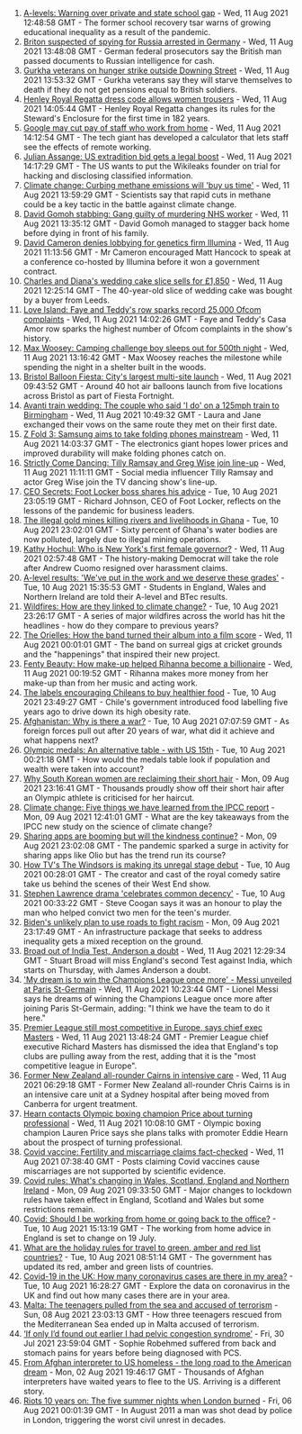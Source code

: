 1. [A-levels: Warning over private and state school gap](https://www.bbc.co.uk/news/education-58172292) - Wed, 11 Aug 2021 12:48:58 GMT - The former school recovery tsar warns of growing educational inequality as a result of the pandemic.
2. [Briton suspected of spying for Russia arrested in Germany](https://www.bbc.co.uk/news/world-europe-58170872) - Wed, 11 Aug 2021 13:48:08 GMT - German federal prosecutors say the British man passed documents to Russian intelligence for cash.
3. [Gurkha veterans on hunger strike outside Downing Street](https://www.bbc.co.uk/news/uk-58159773) - Wed, 11 Aug 2021 13:53:32 GMT - Gurkha veterans say they will starve themselves to death if they do not get pensions equal to British soldiers.
4. [Henley Royal Regatta dress code allows women trousers](https://www.bbc.co.uk/news/uk-england-oxfordshire-58173881) - Wed, 11 Aug 2021 14:05:44 GMT - Henley Royal Regatta changes its rules for the Steward's Enclosure for the first time in 182 years.
5. [Google may cut pay of staff who work from home](https://www.bbc.co.uk/news/business-58171716) - Wed, 11 Aug 2021 14:12:54 GMT - The tech giant has developed a calculator that lets staff see the effects of remote working.
6. [Julian Assange: US extradition bid gets a legal boost](https://www.bbc.co.uk/news/uk-58157955) - Wed, 11 Aug 2021 14:17:29 GMT - The US wants to put the Wikileaks founder on trial for hacking and disclosing classified information.
7. [Climate change: Curbing methane emissions will 'buy us time'](https://www.bbc.co.uk/news/science-environment-58174111) - Wed, 11 Aug 2021 13:59:29 GMT - Scientists say that rapid cuts in methane could be a key tactic in the battle against climate change.
8. [David Gomoh stabbing: Gang guilty of murdering NHS worker](https://www.bbc.co.uk/news/uk-england-london-58113038) - Wed, 11 Aug 2021 13:35:12 GMT - David Gomoh managed to stagger back home before dying in front of his family.
9. [David Cameron denies lobbying for genetics firm Illumina](https://www.bbc.co.uk/news/business-58146567) - Wed, 11 Aug 2021 11:13:56 GMT - Mr Cameron encouraged Matt Hancock to speak at a conference co-hosted by Illumina before it won a government contract.
10. [Charles and Diana's wedding cake slice sells for £1,850](https://www.bbc.co.uk/news/uk-england-gloucestershire-58173317) - Wed, 11 Aug 2021 12:25:14 GMT - The 40-year-old slice of wedding cake was bought by a buyer from Leeds.
11. [Love Island: Faye and Teddy's row sparks record 25,000 Ofcom complaints](https://www.bbc.co.uk/news/entertainment-arts-58162817) - Wed, 11 Aug 2021 14:02:26 GMT - Faye and Teddy's Casa Amor row sparks the highest number of Ofcom complaints in the show's history.
12. [Max Woosey: Camping challenge boy sleeps out for 500th night](https://www.bbc.co.uk/news/uk-england-devon-58169400) - Wed, 11 Aug 2021 13:16:42 GMT - Max Woosey reaches the milestone while spending the night in a shelter built in the woods.
13. [Bristol Balloon Fiesta: City's largest multi-site launch](https://www.bbc.co.uk/news/uk-england-bristol-58169580) - Wed, 11 Aug 2021 09:43:52 GMT - Around 40 hot air balloons launch from five locations across Bristol as part of Fiesta Fortnight.
14. [Avanti train wedding: The couple who said 'I do' on a 125mph train to Birmingham](https://www.bbc.co.uk/news/newsbeat-58173130) - Wed, 11 Aug 2021 10:49:32 GMT - Laura and Jane exchanged their vows on the same route they met on their first date.
15. [Z Fold 3: Samsung aims to take folding phones mainstream](https://www.bbc.co.uk/news/technology-58175048) - Wed, 11 Aug 2021 14:03:37 GMT - The electronics giant hopes lower prices and improved durability will make folding phones catch on.
16. [Strictly Come Dancing: Tilly Ramsay and Greg Wise join line-up](https://www.bbc.co.uk/news/entertainment-arts-58089932) - Wed, 11 Aug 2021 11:11:11 GMT - Social media influencer Tilly Ramsay and actor Greg Wise join the TV dancing show's line-up.
17. [CEO Secrets: Foot Locker boss shares his advice](https://www.bbc.co.uk/news/business-58101254) - Tue, 10 Aug 2021 23:05:19 GMT - Richard Johnson, CEO of Foot Locker, reflects on the lessons of the pandemic for business leaders.
18. [The illegal gold mines killing rivers and livelihoods in Ghana](https://www.bbc.co.uk/news/world-africa-58119653) - Tue, 10 Aug 2021 23:02:01 GMT - Sixty percent of Ghana's water bodies are now polluted, largely due to illegal mining operations.
19. [Kathy Hochul: Who is New York's first female governor?](https://www.bbc.co.uk/news/world-us-canada-58167825) - Wed, 11 Aug 2021 02:57:48 GMT - The history-making Democrat will take the role after Andrew Cuomo resigned over harassment claims.
20. [A-level results: 'We've put in the work and we deserve these grades'](https://www.bbc.co.uk/news/education-58160873) - Tue, 10 Aug 2021 15:35:53 GMT - Students in England, Wales and Northern Ireland are told their A-level and BTec results.
21. [Wildfires: How are they linked to climate change?](https://www.bbc.co.uk/news/58159451) - Tue, 10 Aug 2021 23:26:17 GMT - A series of major wildfires across the world has hit the headlines - how do they compare to previous years?
22. [The Orielles: How the band turned their album into a film score](https://www.bbc.co.uk/news/entertainment-arts-58083762) - Wed, 11 Aug 2021 00:01:01 GMT - The band on surreal gigs at cricket grounds and the "happenings" that inspired their new project.
23. [Fenty Beauty: How make-up helped Rihanna become a billionaire](https://www.bbc.co.uk/news/newsbeat-58084543) - Wed, 11 Aug 2021 00:19:52 GMT - Rihanna makes more money from her make-up than from her music and acting work.
24. [The labels encouraging Chileans to buy healthier food](https://www.bbc.co.uk/news/world-latin-america-57553315) - Tue, 10 Aug 2021 23:49:27 GMT - Chile's government introduced food labelling five years ago to drive down its high obesity rate.
25. [Afghanistan: Why is there a war?](https://www.bbc.co.uk/news/world-asia-49192495) - Tue, 10 Aug 2021 07:07:59 GMT - As foreign forces pull out after 20 years of war, what did it achieve and what happens next?
26. [Olympic medals: An alternative table - with US 15th](https://www.bbc.co.uk/news/world-us-canada-58143550) - Tue, 10 Aug 2021 00:21:18 GMT - How would the medals table look if population and wealth were taken into account?
27. [Why South Korean women are reclaiming their short hair](https://www.bbc.co.uk/news/world-asia-58082355) - Mon, 09 Aug 2021 23:16:41 GMT - Thousands proudly show off their short hair after an Olympic athlete is criticised for her haircut.
28. [Climate change: Five things we have learned from the IPCC report](https://www.bbc.co.uk/news/science-environment-58138714) - Mon, 09 Aug 2021 12:41:01 GMT - What are the key takeaways from the IPCC new study on the science of climate change?
29. [Sharing apps are booming but will the kindness continue?](https://www.bbc.co.uk/news/business-57981598) - Mon, 09 Aug 2021 23:02:08 GMT - The pandemic sparked a surge in activity for sharing apps like Olio but has the trend run its course?
30. [How TV's The Windsors is making its unregal stage debut](https://www.bbc.co.uk/news/entertainment-arts-58101586) - Tue, 10 Aug 2021 00:28:01 GMT - The creator and cast of the royal comedy satire take us behind the scenes of their West End show.
31. [Stephen Lawrence drama 'celebrates common decency'](https://www.bbc.co.uk/news/entertainment-arts-58112588) - Tue, 10 Aug 2021 00:33:22 GMT - Steve Coogan says it was an honour to play the man who helped convict two men for the teen's murder.
32. [Biden's unlikely plan to use roads to fight racism](https://www.bbc.co.uk/news/world-us-canada-58106414) - Mon, 09 Aug 2021 23:17:49 GMT - An infrastructure package that seeks to address inequality gets a mixed reception on the ground.
33. [Broad out of India Test, Anderson a doubt](https://www.bbc.co.uk/sport/cricket/58169608) - Wed, 11 Aug 2021 12:29:34 GMT - Stuart Broad will miss England's second Test against India, which starts on Thursday, with James Anderson a doubt.
34. ['My dream is to win the Champions League once more' - Messi unveiled at Paris St-Germain](https://www.bbc.co.uk/sport/football/58159748) - Wed, 11 Aug 2021 10:23:44 GMT - Lionel Messi says he dreams of winning the Champions League once more after joining Paris St-Germain, adding: "I think we have the team to do it here."
35. [Premier League still most competitive in Europe, says chief exec Masters](https://www.bbc.co.uk/sport/football/58174868) - Wed, 11 Aug 2021 13:48:24 GMT - Premier League chief executive Richard Masters has dismissed the idea that England's top clubs are pulling away from the rest, adding that it is the "most competitive league in Europe".
36. [Former New Zealand all-rounder Cairns in intensive care](https://www.bbc.co.uk/sport/cricket/58159745) - Wed, 11 Aug 2021 06:29:18 GMT - Former New Zealand all-rounder Chris Cairns is in an intensive care unit at a Sydney hospital after being moved from Canberra for urgent treatment.
37. [Hearn contacts Olympic boxing champion Price about turning professional](https://www.bbc.co.uk/sport/boxing/58170707) - Wed, 11 Aug 2021 10:08:10 GMT - Olympic boxing champion Lauren Price says she plans talks with promoter Eddie Hearn about the prospect of turning professional.
38. [Covid vaccine: Fertility and miscarriage claims fact-checked](https://www.bbc.co.uk/news/health-57552527) - Wed, 11 Aug 2021 07:38:40 GMT - Posts claiming Covid vaccines cause miscarriages are not supported by scientific evidence.
39. [Covid rules: What's changing in Wales, Scotland, England and Northern Ireland](https://www.bbc.co.uk/news/explainers-52530518) - Mon, 09 Aug 2021 09:33:50 GMT - Major changes to lockdown rules have taken effect in England, Scotland and Wales but some restrictions remain.
40. [Covid: Should I be working from home or going back to the office?](https://www.bbc.co.uk/news/business-52567567) - Tue, 10 Aug 2021 15:13:19 GMT - The working from home advice in England is set to change on 19 July.
41. [What are the holiday rules for travel to green, amber and red list countries?](https://www.bbc.co.uk/news/explainers-52544307) - Tue, 10 Aug 2021 08:51:14 GMT - The government has updated its red, amber and green lists of countries.
42. [Covid-19 in the UK: How many coronavirus cases are there in my area?](https://www.bbc.co.uk/news/uk-51768274) - Tue, 10 Aug 2021 16:28:27 GMT - Explore the data on coronavirus in the UK and find out how many cases there are in your area.
43. [Malta: The teenagers pulled from the sea and accused of terrorism](https://www.bbc.co.uk/news/world-57988934) - Sun, 08 Aug 2021 23:03:13 GMT - How three teenagers rescued from the Mediterranean Sea ended up in Malta accused of terrorism.
44. [‘If only I’d found out earlier I had pelvic congestion syndrome’](https://www.bbc.co.uk/news/stories-58030699) - Fri, 30 Jul 2021 23:59:04 GMT - Sophie Robehmed suffered from back and stomach pains for years before being diagnosed with PCS.
45. [From Afghan interpreter to US homeless - the long road to the American dream](https://www.bbc.co.uk/news/world-us-canada-58020494) - Mon, 02 Aug 2021 19:46:17 GMT - Thousands of Afghan interpreters have waited years to flee to the US. Arriving is a different story.
46. [Riots 10 years on: The five summer nights when London burned](https://www.bbc.co.uk/news/uk-england-london-58058031) - Fri, 06 Aug 2021 00:01:39 GMT - In August 2011 a man was shot dead by police in London, triggering the worst civil unrest in decades.
